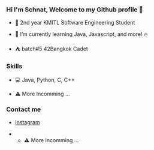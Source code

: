 ### Hi I'm Schnat, Welcome to my Github profile 👋

* 🏫 2nd year KMITL Software Engineering Student

* 🌱 I’m currently learning Java, Javascript, and more! 🔥

* ⛺ batch#5 42Bangkok Cadet

### Skills

* 💻 Java, Python, C, C++

* ⚠️ More Incomming ...

### Contact me

* [Instagram](https://www.instagram.com/pschnatt/)

* * ⚠️ More Incomming ...


<!--
**pschnatt/pschnatt** is a ✨ _special_ ✨ repository because its `README.md` (this file) appears on your GitHub profile.

Here are some ideas to get you started:

- 🔭 I’m currently working on ...
- 🌱 I’m currently learning ...
- 👯 I’m looking to collaborate on ...
- 🤔 I’m looking for help with ...
- 💬 Ask me about ...
- 📫 How to reach me: ...
- 😄 Pronouns: ...
- ⚡ Fun fact: ...
-->
